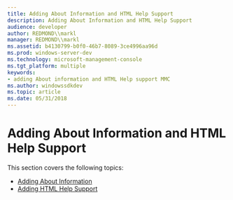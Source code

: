 ```yaml
---
title: Adding About Information and HTML Help Support
description: Adding About Information and HTML Help Support
audience: developer
author: REDMOND\\markl
manager: REDMOND\\markl
ms.assetid: b4130799-b0f0-46b7-8089-3ce4996aa96d
ms.prod: windows-server-dev
ms.technology: microsoft-management-console
ms.tgt_platform: multiple
keywords:
- adding About information and HTML Help support MMC
ms.author: windowssdkdev
ms.topic: article
ms.date: 05/31/2018
---
```


# Adding About Information and HTML Help Support

This section covers the following topics:

-   [Adding About Information](adding-about-information.md)
-   [Adding HTML Help Support](adding-html-help-support.md)

 

 




